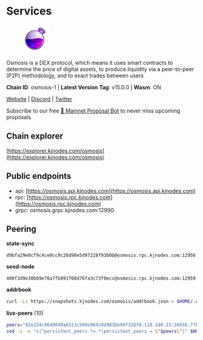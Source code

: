 # Services

<figure><img src="https://raw.githubusercontent.com/kj89/cosmos-images/main/logos/osmosis.png" alt=""><figcaption></figcaption></figure>

Osmosis is a DEX protocol, which means it uses smart contracts  to determine the price of digital assets, to produce liquidity  via a peer-to-peer (P2P) methodology, and to exact trades between users

**Chain ID**: osmosis-1 | **Latest Version Tag**: v15.0.0 | **Wasm**: ON

[Website](https://osmosis.zone) | [Discord](https://discord.gg/osmosis) | [Twitter](https://twitter.com/osmosiszone)



Subscribe to our free [🤖 Mainnet Proposal Bot](https://t.me/kjnodes_proposal_bot) to never miss upcoming proposals


## Chain explorer
[https://explorer.kjnodes.com/osmosis](https://explorer.kjnodes.com/osmosis)

## Public endpoints

* api: [https://osmosis.api.kjnodes.com](https://osmosis.api.kjnodes.com)
* rpc: [https://osmosis.rpc.kjnodes.com](https://osmosis.rpc.kjnodes.com)
* grpc: osmosis.grpc.kjnodes.com:12990

## Peering

**state-sync**

```text
d9bfa29e0cf9c4ce0cc9c26d98e5d97228f93b0b@osmosis.rpc.kjnodes.com:12956
```

**seed-node**

```text
400f3d9e30b69e78a7fb891f60d76fa3c73f0ecc@osmosis.rpc.kjnodes.com:12959
```

**addrbook**
```bash
curl -Ls https://snapshots.kjnodes.com/osmosis/addrbook.json > $HOME/.osmosisd/config/addrbook.json
```

**live-peers** (10)
```bash
peers="82e224c9640048a6513c589e904c0d903bb99f32@74.118.140.23:26656,77bb5fb9b6964d6e861e91c1d55cf82b67d838b5@35.212.77.47:26656,4e38d3caa1554d7f46a2654fa9997554c13f61f2@95.216.96.61:26656,6e9b0cf3ea78a9a540c75a4cfeb0c6a54b73fee4@65.108.127.166:26656,6b1dd134b30aeaeb2f21f33bd2cd0370a2275501@138.68.6.165:26656,ac2fbcb5de633d136a942c28c3049e3edbc6e69a@85.239.233.61:2000,253bc0e57f48cb4f70493e6109b756208e20e8fe@135.181.171.121:26656,3197daa0ee5245b17a546be032ff0f6814e1d1db@148.251.191.239:26656,f95d9634ad68b8f0ac80ce308adb71d8c119ada5@141.98.219.104:26656,d9bfa29e0cf9c4ce0cc9c26d98e5d97228f93b0b@65.109.88.38:12956"
sed -i -e "s|^persistent_peers *=.*|persistent_peers = \"$peers\"|" $HOME/.osmosisd/config/config.toml
```
